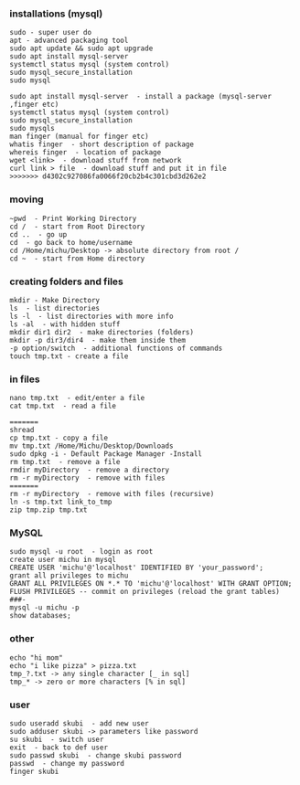 ### installations (mysql)

    sudo - super user do
    apt - advanced packaging tool
    sudo apt update && sudo apt upgrade
    sudo apt install mysql-server
    systemctl status mysql (system control)
    sudo mysql_secure_installation
    sudo mysql

    sudo apt install mysql-server  - install a package (mysql-server ,finger etc)
    systemctl status mysql (system control)
    sudo mysql_secure_installation
    sudo mysqls
    man finger (manual for finger etc)
    whatis finger  - short description of package
    whereis finger  - location of package
    wget <link>  - download stuff from network
    curl link > file  - download stuff and put it in file
    >>>>>>> d4302c927086fa0066f20cb2b4c301cbd3d262e2

### moving

    ~pwd  - Print Working Directory
    cd /  - start from Root Directory
    cd ..  - go up
    cd  - go back to home/username
    cd /Home/michu/Desktop -> absolute directory from root /
    cd ~  - start from Home directory


### creating folders and files

    mkdir - Make Directory
    ls  - list directories
    ls -l  - list directories with more info
    ls -al  - with hidden stuff
    mkdir dir1 dir2  - make directories (folders)
    mkdir -p dir3/dir4  - make them inside them
    -p option/switch  - additional functions of commands
    touch tmp.txt - create a file


### in files

    nano tmp.txt  - edit/enter a file
    cat tmp.txt  - read a file

    =======
    shread
    cp tmp.txt - copy a file
    mv tmp.txt /Home/Michu/Desktop/Downloads
    sudo dpkg -i - Default Package Manager -Install
    rm tmp.txt  - remove a file
    rmdir myDirectory  - remove a directory
    rm -r myDirectory  - remove with files
    =======
    rm -r myDirectory  - remove with files (recursive)
    ln -s tmp.txt link_to_tmp
    zip tmp.zip tmp.txt


### MySQL

    sudo mysql -u root  - login as root
    create user michu in mysql
    CREATE USER 'michu'@'localhost' IDENTIFIED BY 'your_password';
    grant all privileges to michu
    GRANT ALL PRIVILEGES ON *.* TO 'michu'@'localhost' WITH GRANT OPTION;
    FLUSH PRIVILEGES -- commit on privileges (reload the grant tables)
    ###-
    mysql -u michu -p
    show databases;


### other

    echo "hi mom"
    echo "i like pizza" > pizza.txt
    tmp_?.txt -> any single character [_ in sql]
    tmp_* -> zero or more characters [% in sql]


### user

    sudo useradd skubi  - add new user
    sudo adduser skubi -> parameters like password
    su skubi  - switch user
    exit  - back to def user 
    sudo passwd skubi  - change skubi password
    passwd  - change my password
    finger skubi
